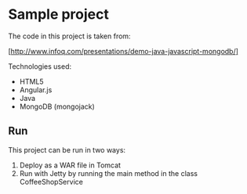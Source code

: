 # Sample project

The code in this project is taken from:

[http://www.infoq.com/presentations/demo-java-javascript-mongodb/]

Technologies used:

* HTML5
* Angular.js
* Java
* MongoDB (mongojack)

## Run

This project can be run in two ways:

1. Deploy as a WAR file in Tomcat
2. Run with Jetty by running the main method in the class CoffeeShopService